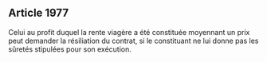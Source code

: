 Article 1977
----
Celui au profit duquel la rente viagère a été constituée moyennant un prix peut
demander la résiliation du contrat, si le constituant ne lui donne pas les
sûretés stipulées pour son exécution.
